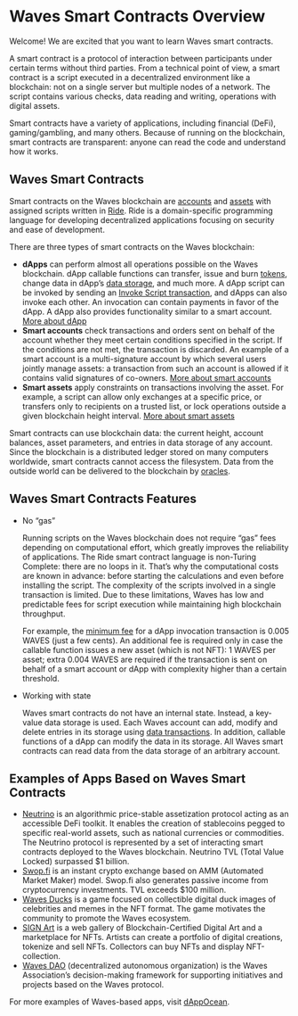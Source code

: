 # Waves Smart Contracts Overview

Welcome! We are excited that you want to learn Waves smart contracts.

A smart contract is a protocol of interaction between participants under certain terms without third parties. From a technical point of view, a smart contract is a script executed in a decentralized environment like a blockchain: not on a single server but multiple nodes of a network. The script contains various checks, data reading and writing, operations with digital assets.

Smart contracts have a variety of applications, including financial (DeFi), gaming/gambling, and many others. Because of running on the blockchain, smart contracts are transparent: anyone can read the code and understand how it works.

## Waves Smart Contracts

Smart contracts on the Waves blockchain are [accounts](/en/blockchain/account/) and [assets](/en/blockchain/token/) with assigned scripts written in [Ride](/en/ride/). Ride is a domain-specific programming language for developing decentralized applications focusing on security and ease of development.

There are three types of smart contracts on the Waves blockchain:

* **dApps** can perform almost all operations possible on the Waves blockchain. dApp callable functions can transfer, issue and burn [tokens](/en/blockchain/token/), change data in dApp’s [data storage](/en/blockchain/account/account-data-storage), and much more. A dApp script can be invoked by sending an [Invoke Script transaction](/en/blockchain/transaction-type/invoke-script-transaction), and dApps can also invoke each other. An invocation can contain payments in favor of the dApp. A dApp also provides functionality similar to a smart account. [More about dApp](/en/building-apps/smart-contracts/what-is-a-dapp)
* **Smart accounts** check transactions and orders sent on behalf of the account whether they meet certain conditions specified in the script. If the conditions are not met, the transaction is discarded. An example of a smart account is a multi-signature account by which several users jointly manage assets: a transaction from such an account is allowed if it contains valid signatures of co-owners. [More about smart accounts](/en/building-apps/smart-contracts/what-is-smart-account)
* **Smart assets** apply constraints on transactions involving the asset. For example, a script can allow only exchanges at a specific price, or transfers only to recipients on a trusted list, or lock operations outside a given blockchain height interval. [More about smart assets](/en/building-apps/smart-contracts/what-is-smart-asset)

Smart contracts can use blockchain data: the current height, account balances, asset parameters, and entries in data storage of any account. Since the blockchain is a distributed ledger stored on many computers worldwide, smart contracts cannot access the filesystem. Data from the outside world can be delivered to the blockchain by [oracles](/en/blockchain/oracle).

## Waves Smart Contracts Features

* No “gas”

   Running scripts on the Waves blockchain does not require “gas” fees depending on computational effort, which greatly improves the reliability of applications. The Ride smart contract language is non-Turing Complete: there are no loops in it. That’s why the computational costs are known in advance: before starting the calculations and even before installing the script. The complexity of the scripts involved in a single transaction is limited. Due to these limitations, Waves has low and predictable fees for script execution while maintaining high blockchain throughput.

   For example, the [minimum fee](/en/blockchain/transaction/transaction-fee) for a dApp invocation transaction is 0.005 WAVES (just a few cents). An additional fee is required only in case the callable function issues a new asset (which is not NFT): 1 WAVES per asset; extra 0.004 WAVES are required if the transaction is sent on behalf of a smart account or dApp with complexity higher than a certain threshold.

* Working with state

   Waves smart contracts do not have an internal state. Instead, a key-value data storage is used. Each Waves account can add, modify and delete entries in its storage using [data transactions](/en/blockchain/transaction-type/data-transaction). In addition, callable functions of a dApp can modify the data in its storage. All Waves smart contracts can read data from the data storage of an arbitrary account.

## Examples of Apps Based on Waves Smart Contracts

* [Neutrino](http://neutrino.at/) is an algorithmic price-stable assetization protocol acting as an accessible DeFi toolkit. It enables the creation of stablecoins pegged to specific real-world assets, such as national currencies or commodities. The Neutrino protocol is represented by a set of interacting smart contracts deployed to the Waves blockchain. Neutrino TVL (Total Value Locked) surpassed $1 billion.
* [Swop.fi](https://swop/fi) is an instant crypto exchange based on AMM (Automated Market Maker) model. Swop.fi also generates passive income from cryptocurrency investments. TVL exceeds $100 million.
* [Waves Ducks](https://wavesducks.com/) is a game focused on collectible digital duck images of celebrities and memes in the NFT format. The game motivates the community to promote the Waves ecosystem.
* [SIGN Art](https://sign-art.app/) is a web gallery of Blockchain-Certified Digital Art and a marketplace for NFTs. Artists can create a portfolio of digital creations, tokenize and sell NFTs. Collectors can buy NFTs and display NFT-collection.
* [Waves DAO](https://dao.wavesassociation.org/) (decentralized autonomous organization) is the Waves Association’s decision-making framework for supporting initiatives and projects based on the Waves protocol.

For more examples of Waves-based apps, visit [dAppOcean](https://www.dappocean.io/).
